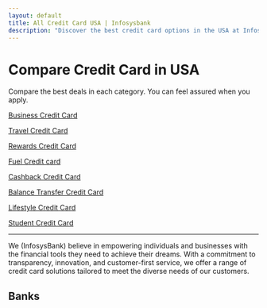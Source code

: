 ```yaml
---
layout: default
title: All Credit Card USA | Infosysbank
description: "Discover the best credit card options in the USA at Infosysbank.com. Compare features, benefits, and apply easily for your ideal credit card today."
---
```


<div class="container py-5">
   <h1 class="text-center">Compare Credit Card in USA</h1>
    <p class="text-center">Compare the best deals in each category. You can feel assured when you apply.</p>
     <div class="row g-4 p-3">
 <div class="col-md-3">
            <div class="box">
                <i class="fas fa-business-time"></i>
                <p><a href="#">Business Credit Card</a></p>
            </div>
        </div>
        <div class="col-md-3">
            <div class="box">
                <i class="fas fa-plane"></i>
                <p><a href="#">Travel Credit Card</a></p>
            </div>
        </div>
        <div class="col-md-3">
            <div class="box">
                <i class="fas fa-tag"></i>
                <p><a href="#">Rewards Credit Card</a></p>
            </div>
        </div>
        <div class="col-md-3">
            <div class="box">
                <i class="fas fa-gas-pump"></i>
                <p><a href="#">Fuel Credit card</a></p>
            </div>
        </div>
        <div class="col-md-3">
            <div class="box">
                <i class="fas fa-hand-holding-dollar"></i>
                <p><a href="#">Cashback Credit Card</a></p>
            </div>
        </div>
        <div class="col-md-3">
            <div class="box">
                <i class="fas fa-right-left"></i>
                <p><a href="#">Balance Transfer Credit Card</a></p>
            </div>
        </div>
        <div class="col-md-3">
            <div class="box">
                <i class="fas fa-shop"></i>
                <p><a href="#">Lifestyle Credit Card</a></p>
            </div>
        </div>
        <div class="col-md-3">
            <div class="box">
                <i class="fas fa-graduation-cap"></i>
                <p><a href="#">Student Credit Card</a></p>
            </div>
        </div>
        

 </div>
</div>      
 
<hr>


<div class="container">
<p>We (InfosysBank) believe in empowering individuals and businesses with the financial tools they need to achieve their dreams. With a commitment to transparency, innovation, and customer-first service, we offer a range of credit card solutions tailored to meet the diverse needs of our customers.</p>

<h2>Banks</h2>

</div> 